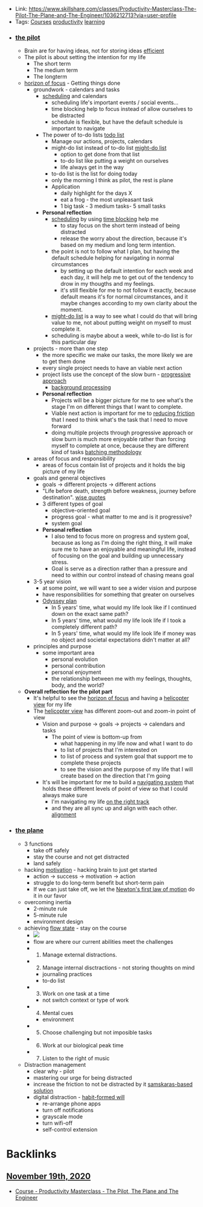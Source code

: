 - Link: https://www.skillshare.com/classes/Productivity-Masterclass-The-Pilot-The-Plane-and-The-Engineer/1036212713?via=user-profile
- Tags: [Courses](<Courses.md>) [productivity](<productivity.md>) [learning](<learning.md>)
- ### [the pilot](<the pilot.md>)
    - Brain are for having ideas, not for storing ideas [efficient](<efficient.md>)
    - The pilot is about setting the intention for my life
        - The short term
        - The medium term
        - The longterm
    - [horizon of focus](<horizon of focus.md>) - Getting things done
        - groundwork - calendars and tasks
            - [scheduling](<scheduling.md>) and calendars
                - scheduling life's important events / social events...
                - time blocking help to focus instead of allow ourselves to be distracted
                - schedule is flexible, but have the default schedule is important to navigate
            - The power of to-do lists [todo list](<todo list.md>)
                - Manage our actions, projects, calendars
                - might-do list instead of to-do list [might-do list](<might-do list.md>)
                    - option to get done from that list
                    - to-do list like putting a weight on ourselves
                    - life always get in the way
                - to-do list is the list for doing today
                - only the morning I think as pilot, the rest is plane 
                - Application
                    - daily highlight for the days X
                    - eat a frog - the most unpleasant task 
                    - 1 big task - 3 medium tasks- 5 small tasks
            - **Personal reflection**
                - [scheduling](<scheduling.md>) by using [time blocking](<time blocking.md>) help me 
                    - to stay focus on the short term instead of being distracted
                    - release the worry about the direction, because it's based on my medium and long term intention.
                - the point is not to follow what I plan, but having the default schedule helping for navigating in normal circumstances
                    - by setting up the default intention for each week and each day, it will help me to get out of the tendency to drow in my thougths and my feelings. 
                    - it's still flexible for me to not follow it exactly, because default means it's for normal circumstances, and it maybe changes according to my own clarity about the moment.
                - [might-do list](<might-do list.md>) is a way to see what I could do that will bring value to me, not about putting weight on myself to must complete it.
                - scheduling is maybe about a week, while to-do list is for this particular day
        - projects - more than one step
            - the more specific we make our tasks, the more likely we are to get them done
            - every single project needs to have an viable next action
            - project lists use the concept of the slow burn - [progressive approach](<progressive approach.md>)
                - [background processing](<background processing.md>)
            - **Personal reflection**
                - Projects will be a bigger picture for me to see what's the stage I'm on different things that I want to complete. 
                - Viable next action is important for me to [reducing friction](<reducing friction.md>) that I need to think what's the task that I need to move forward
                - doing multiple projects through progressive approach or slow burn is much more enjoyable rather than forcing myself to complete at once, because they are different kind of tasks [batching methodology](<batching methodology.md>)
        - areas of focus and responsibility
            - areas of focus contain list of projects and it holds the big picture of my life
        - goals and general objectives
            - goals -> different projects -> different actions
            - "Life before death, strength before weakness, journey before destination". [wise quotes](<wise quotes.md>)
            - 3 different types of goal
                - objective-oriented goal
                - progress goal - what matter to me and is it progressive?
                - system goal
            - **Personal reflection**
                - I also tend to focus more on progress and system goal, because as long as I'm doing the right thing, it will make sure me to have an enjoyable and meaningful life, instead of focusing on the goal and building up unnecessary stress. 
                - Goal is serve as a direction rather than a pressure and need to within our control instead of chasing means goal 
        - 3-5 year vision
            - at some point, we will want to see a wider vision and purpose
            - have responsibilities for something that greater on ourselves
            - [Odyssey plan](<Odyssey plan.md>)
                - In 5 years' time, what would my life look like if I continued down on the exact same path?
                - In 5 years' time, what would my life look life if I took a completely different path?
                - In 5 years' time, what would my life look life if money was no object and societal expectations didn't matter at all?
        - principles and purpose
            - some important area 
                - personal evolution
                - personal contribution
                - personal enjoyment
                - the relationship between me with my feelings, thoughts, body, and the world?
    - **Overall reflection for the pilot part**
        - It's helpful to see the [horizon of focus](<horizon of focus.md>) and having a [helicopter view](<helicopter view.md>) for my life
        - The [helicopter view](<helicopter view.md>) has different zoom-out and zoom-in point of view
            - Vision and purpose -> goals -> projects -> calendars and tasks
                - The point of view is bottom-up from 
                    - what happening in my life now and what I want to do 
                    - to list of projects that I'm interested on
                    - to list of process and system goal that support me to complete these projects
                    - to see the vision and the purpose of my life that I will create based on the direction that I'm going
            - It's will be important for me to build a [navigating system](<navigating system.md>) that holds these different levels of point of view so that I could always make sure 
                - I'm navigating my life [on the right track](<on the right track.md>) 
                - and they are all sync up and align with each other. [alignment](<alignment.md>)
- ### [the plane](<the plane.md>) 
    - 3 functions
        - take off safely
        - stay the course and not get distracted
        - land safely
    - hacking [motivation](<motivation.md>) - hacking brain to just get started
        - action -> success -> motivation -> action
        - struggle to do long-term benefit but short-term pain
        - If we can just take off, we let the [Newton's first law of motion](<Newton's first law of motion.md>) do it in our favor
    - overcoming inertia
        - 2-minute rule
        - 5-minute rule
        - environment design
    - achieving [flow state](<flow state.md>) - stay on the course
        - ![](https://firebasestorage.googleapis.com/v0/b/firescript-577a2.appspot.com/o/imgs%2Fapp%2FNgoctien%2FkvS1vSpGIU.png?alt=media&token=a2b6a751-713c-4d27-9de3-d5a7fd15948b)
        - flow are where our current abilities meet the challenges
        - 1. Manage external distractions.
        - 2. Manage internal disctractions - not storing thoughts on mind
            - journaling practices
            - to-do list
        - 3. Work on one task at a time
            - not switch context or type of work
        - 4. Mental cues
            - environment
        - 5. Choose challenging but not imposible tasks
        - 6. Work at our biological peak time
        - 7. Listen to the right of music
    - Distraction management
        - clear why - pilot
        - mastering our urge for being distracted
        - increase the friction to not be distracted by it [samskaras-based solution](<samskaras-based solution.md>)
        - digital distraction  - [habit-formed will](<habit-formed will.md>)
            - re-arrange phone apps
            - turn off notifications
            - grayscale mode
            - turn wifi-off
            - self-control extension

# Backlinks
## [November 19th, 2020](<November 19th, 2020.md>)
- [Course - Productivity Masterclass - The Pilot, The Plane and The Engineer](<Course - Productivity Masterclass - The Pilot, The Plane and The Engineer.md>)

